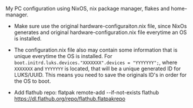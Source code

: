 My PC configuration using NixOS, nix package manager, flakes and home-manager.

- Make sure use the original hardware-configuraiton.nix file, since NixOs generates and original hardware-configuration.nix file everytime an OS is installed.

- The configuration.nix file also may contain some information that is unique everytime the OS is installed. For `boot.initrd.luks.devices."XXXXXXX".devices = "YYYYYYY";`, where `XXXXXXX` and `YYYYYYY` is located, that will be a unique generated ID for LUKS/UUID. This means you need to save the originals ID's in order for the OS to boot.

- Add flathub repo: flatpak remote-add --if-not-exists flathub https://dl.flathub.org/repo/flathub.flatpakrepo

